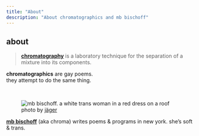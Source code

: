 ```yaml
---
title: "About"
description: "About chromatographics and mb bischoff"
---
```


## about

> [**chromatography**](https://en.wikipedia.org/wiki/Chromatography) is a laboratory technique for the separation of a mixture into its components.

**chromatographics** are gay poems.  
they attempt to do the same thing.

<br>

<figure>
  <img src="/images/mb.webp" alt="mb bischoff. a white trans woman in a red dress on a roof">
  <figcaption>photo by <a href="https://www.instagram.com/ashtray_angels/">jäger</a></figcaption>
</figure>

[**<span class="first-name">mb</span> bischoff**](https://mbbischoff.com) (aka chroma) writes poems & programs in new york. she’s soft & trans.